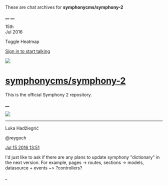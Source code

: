 These are chat archives for **symphonycms/symphony-2**

[__](/symphonycms/symphony-2/archives/2016/07/16)
[__](/symphonycms/symphony-2/archives/2016/07/14)

15th  
Jul 2016

Toggle Heatmap

[Sign in to start talking](/login?action=login&button=archive-login)

![](https://avatars-02.gitter.im/group/iv/3/57542c45c43b8c601977197e?s=48)

#  [symphonycms/symphony-2](/symphonycms/symphony-2)

This is the official Symphony 2 repository.

[ __ ](/orgs/symphonycms/rooms "More symphonycms rooms" )

![](https://avatars2.githubusercontent.com/u/8524934?v=3&s=30)

__ __

Luka Hadžiegrić

@reygoch

[Jul 15 2016
13:51](https://gitter.im/symphonycms/symphony-2?at=5788ea593cb52e8b24bd1bef ""
)

I'd just like to ask if there are any plans to update symphony "dictionary" in
the next version. For example, pages -&gt; routes, sections -&gt; models,
datasource + events ~&gt; ?controllers?

_

